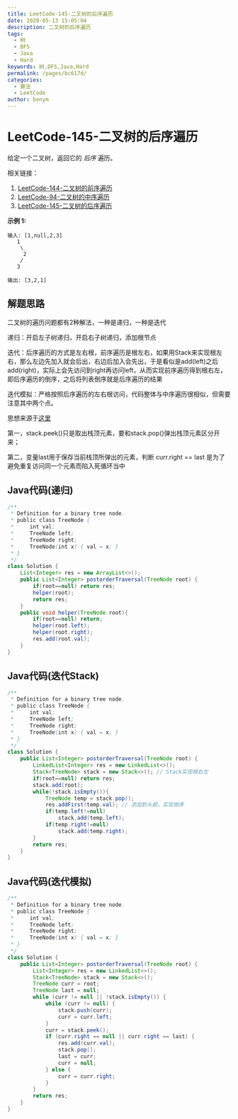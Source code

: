 ```yaml
---
title: LeetCode-145-二叉树的后序遍历
date: 2020-05-13 15:05:04
description: 二叉树的后序遍历
tags: 
  - 树
  - BFS
  - Java
  - Hard
keywords: 树,DFS,Java,Hard
permalink: /pages/bc617d/
categories: 
  - 算法
  - LeetCode
author: benym
---
```


# LeetCode-145-二叉树的后序遍历

给定一个二叉树，返回它的 *后序* 遍历。

相关链接：

1. [LeetCode-144-二叉树的前序遍历](./10-leetcode-144-binary-tree-precedence-traversal)
2. [LeetCode-94-二叉树的中序遍历](./11-leetcode-94-mid-order-traversal-of-a-binary-tree)
3. [LeetCode-145-二叉树的后序遍历](./12-leetcode-145-binary-tree-posterior-traversal)



**示例 1:**

```
输入: [1,null,2,3]  
   1
    \
     2
    /
   3 

输出: [3,2,1]
```

## 解题思路

二叉树的遍历问题都有2种解法，一种是递归，一种是迭代

递归：开启左子树递归，开启右子树递归，添加根节点

迭代：后序遍历的方式是左右根，前序遍历是根左右，如果用Stack来实现根左右，那么左边先加入就会后出，右边后加入会先出，于是看似是add(left)之后add(right)，实际上会先访问到right再访问left，从而实现前序遍历得到根右左，即后序遍历的倒序，之后将列表倒序就是后序遍历的结果

迭代模拟：严格按照后序遍历的左右根访问，代码整体与中序遍历很相似，但需要注意其中两个点。

思想来源于[这里](https://leetcode-cn.com/problems/binary-tree-postorder-traversal/solution/di-gui-die-dai-qu-qiao-san-chong-fang-fa-quan-jie-/)

第一，stack.peek()只是取出栈顶元素，要和stack.pop()弹出栈顶元素区分开来；

第二，变量last用于保存当前栈顶所弹出的元素，判断 curr.right == last 是为了避免重复访问同一个元素而陷入死循环当中

## Java代码(递归)

```java
/**
 * Definition for a binary tree node.
 * public class TreeNode {
 *     int val;
 *     TreeNode left;
 *     TreeNode right;
 *     TreeNode(int x) { val = x; }
 * }
 */
class Solution {
    List<Integer> res = new ArrayList<>();
    public List<Integer> postorderTraversal(TreeNode root) {
        if(root==null) return res;
        helper(root);
        return res;
    }
    public void helper(TreeNode root){
        if(root==null) return;
        helper(root.left);
        helper(root.right);
        res.add(root.val);
    }
}
```

## Java代码(迭代Stack)

```java
/**
 * Definition for a binary tree node.
 * public class TreeNode {
 *     int val;
 *     TreeNode left;
 *     TreeNode right;
 *     TreeNode(int x) { val = x; }
 * }
 */
class Solution {
    public List<Integer> postorderTraversal(TreeNode root) {
        LinkedList<Integer> res = new LinkedList<>();
        Stack<TreeNode> stack = new Stack<>(); // Stack实现根右左
        if(root==null) return res;
        stack.add(root);
        while(!stack.isEmpty()){
            TreeNode temp = stack.pop();
            res.addFirst(temp.val); // 添加到头部，实现倒序
            if(temp.left!=null)
                stack.add(temp.left);
            if(temp.right!=null)
                stack.add(temp.right);
        }
        return res;
    }
}
```

## Java代码(迭代模拟)

```java
/**
 * Definition for a binary tree node.
 * public class TreeNode {
 *     int val;
 *     TreeNode left;
 *     TreeNode right;
 *     TreeNode(int x) { val = x; }
 * }
 */
class Solution {
    public List<Integer> postorderTraversal(TreeNode root) {
        List<Integer> res = new LinkedList<>();
        Stack<TreeNode> stack = new Stack<>();
        TreeNode curr = root;
        TreeNode last = null;
        while (curr != null || !stack.isEmpty()) {
            while (curr != null) {
                stack.push(curr);
                curr = curr.left;
            }
            curr = stack.peek();
            if (curr.right == null || curr.right == last) {
                res.add(curr.val);
                stack.pop();
                last = curr;
                curr = null;
            } else {
                curr = curr.right;
            }
        }
        return res;
    }
}
```
